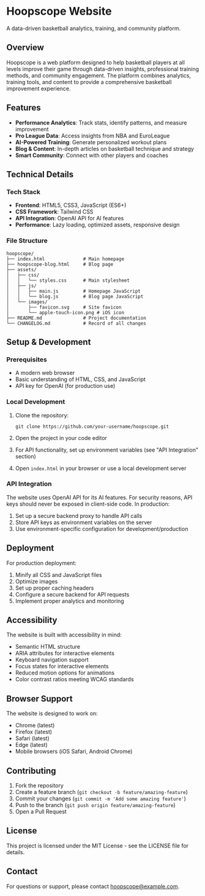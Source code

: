 # Hoopscope Website

A data-driven basketball analytics, training, and community platform.

## Overview

Hoopscope is a web platform designed to help basketball players at all levels improve their game through data-driven insights, professional training methods, and community engagement. The platform combines analytics, training tools, and content to provide a comprehensive basketball improvement experience.

## Features

- **Performance Analytics**: Track stats, identify patterns, and measure improvement
- **Pro League Data**: Access insights from NBA and EuroLeague
- **AI-Powered Training**: Generate personalized workout plans
- **Blog & Content**: In-depth articles on basketball technique and strategy
- **Smart Community**: Connect with other players and coaches

## Technical Details

### Tech Stack

- **Frontend**: HTML5, CSS3, JavaScript (ES6+)
- **CSS Framework**: Tailwind CSS
- **API Integration**: OpenAI API for AI features
- **Performance**: Lazy loading, optimized assets, responsive design

### File Structure

```
hoopscope/
├── index.html              # Main homepage
├── hoopscope-blog.html     # Blog page
├── assets/
│   ├── css/
│   │   └── styles.css      # Main stylesheet
│   ├── js/
│   │   ├── main.js         # Homepage JavaScript
│   │   └── blog.js         # Blog page JavaScript
│   └── images/
│       ├── favicon.svg     # Site favicon
│       └── apple-touch-icon.png # iOS icon
├── README.md               # Project documentation
└── CHANGELOG.md            # Record of all changes
```

## Setup & Development

### Prerequisites

- A modern web browser
- Basic understanding of HTML, CSS, and JavaScript
- API key for OpenAI (for production use)

### Local Development

1. Clone the repository:
   ```
   git clone https://github.com/your-username/hoopscope.git
   ```

2. Open the project in your code editor

3. For API functionality, set up environment variables (see "API Integration" section)

4. Open `index.html` in your browser or use a local development server

### API Integration

The website uses OpenAI API for its AI features. For security reasons, API keys should never be exposed in client-side code. In production:

1. Set up a secure backend proxy to handle API calls
2. Store API keys as environment variables on the server
3. Use environment-specific configuration for development/production

## Deployment

For production deployment:

1. Minify all CSS and JavaScript files
2. Optimize images
3. Set up proper caching headers
4. Configure a secure backend for API requests
5. Implement proper analytics and monitoring

## Accessibility

The website is built with accessibility in mind:

- Semantic HTML structure
- ARIA attributes for interactive elements
- Keyboard navigation support
- Focus states for interactive elements
- Reduced motion options for animations
- Color contrast ratios meeting WCAG standards

## Browser Support

The website is designed to work on:
- Chrome (latest)
- Firefox (latest)
- Safari (latest)
- Edge (latest)
- Mobile browsers (iOS Safari, Android Chrome)

## Contributing

1. Fork the repository
2. Create a feature branch (`git checkout -b feature/amazing-feature`)
3. Commit your changes (`git commit -m 'Add some amazing feature'`)
4. Push to the branch (`git push origin feature/amazing-feature`)
5. Open a Pull Request

## License

This project is licensed under the MIT License - see the LICENSE file for details.

## Contact

For questions or support, please contact hoopscope@example.com.